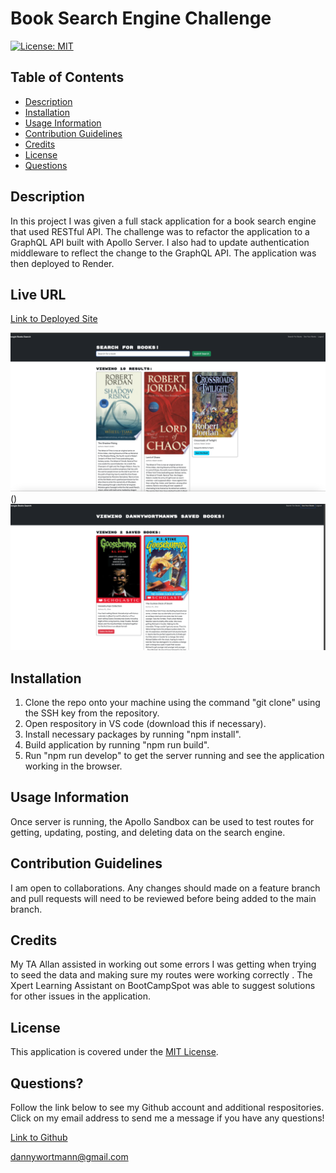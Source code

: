 # Book Search Engine Challenge

[![License: MIT](https://img.shields.io/badge/License-MIT-yellow.svg)](https://opensource.org/licenses/MIT)

## Table of Contents

 * [Description](#description)
 * [Installation](#installation)
 * [Usage Information](#usage-information)
 * [Contribution Guidelines](#contribution-guidelines)
 * [Credits](#credits)
 * [License](#license)
 * [Questions](#questions)

## Description
In this project I was given a full stack application for a book search engine that used RESTful API. The challenge was to refactor the application to a GraphQL API built with Apollo Server. I also had to update authentication middleware to reflect the change to the GraphQL API. The application was then deployed to Render.

## Live URL

[Link to Deployed Site](https://book-search-engine-challenge-application.onrender.com)

![screenshot of browser](./Assets/image1.png)()
![screenshot of browser](./Assets/image2.png)


## Installation
1. Clone the repo onto your machine using the command "git clone" using the SSH key from the repository.
2. Open respository in VS code (download this if necessary). 
3. Install necessary packages by running "npm install". 
4. Build application by running "npm run build".
5. Run "npm run develop" to get the server running and see the application working in the browser.

## Usage Information
Once server is running, the Apollo Sandbox can be used to test routes for getting, updating, posting, and deleting data on the search engine.

## Contribution Guidelines
I am open to collaborations. Any changes should made on a feature branch and pull requests will need to be reviewed before being added to the main branch.

## Credits
My TA Allan assisted in working out some errors I was getting when trying to seed the data and making sure my routes were working correctly . The Xpert Learning Assistant on BootCampSpot was able to suggest solutions for other issues in the application.

## License
This application is covered under the [MIT License](https://opensource.org/licenses/MIT).

## Questions?
Follow the link below to see my Github account and additional respositories. Click on my email address to send me a message if you have any questions!

[Link to Github](http://github.com/dlwortmann)

<a href="mailto:dannywortmann@gmail.com">dannywortmann@gmail.com</a>

